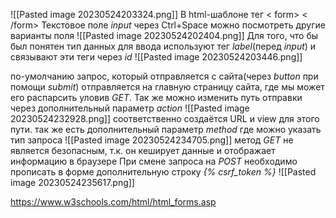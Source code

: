 ![[Pasted image 20230524203324.png]]
В html-шаблоне тег < form>  < /form>
Текстовое поле _input_
через Ctrl+Space можно посмотреть другие варианты поля
![[Pasted image 20230524202404.png]]
Для того, что бы был понятен тип данных для ввода используют тег _label_(перед _input_) и связывают эти теги через _id_
![[Pasted image 20230524203446.png]]

по-умолчанию запрос, который отправляется с сайта(через _button_ при помощи _submit_) отправляется на главную страницу сайта, где мы может его распарсить уловив _GET_. Так же можно изменить путь отправки через дополнительный параметр _action_
![[Pasted image 20230524232928.png]]
соответственно создаётся URL и view для этого пути.
так же есть дополнительный параметр _method_ где можно указать тип запроса
![[Pasted image 20230524234705.png]]
метод _GET_ не является безопасным, т.к. он кеширует данные и отображает информацию в браузере
При смене запроса на _POST_ необходимо прописать в форме дополнительную строку _{% csrf_token %}_
![[Pasted image 20230524235617.png]]









https://www.w3schools.com/html/html_forms.asp

